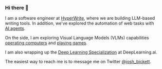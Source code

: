 ### Hi there 👋

I am a software engineer at [HyperWrite](https://hyperwriteai.com), where we are building LLM-based writing tools. In addition, we've explored the automation of web tasks with [AI agents](https://venturebeat.com/ai/hyperwrite-unveils-breakthrough-ai-agent-that-can-surf-the-web-like-a-human/).

On the side, I am exploring Visual Language Models (VLMs) capabilities [operating computers](https://venturebeat.com/ai/the-self-operating-computer-emerges/) and [playing games](https://www.youtube.com/watch?v=9Znt4dMAB7U). 

I am also wrapping up the [Deep Learning Specialization](https://www.deeplearning.ai/deep-learning-specialization/) at DeepLearning.ai. 

The easiest way to reach me is to message me on Twitter [@josh_bickett](https://twitter.com/josh_bickett).

